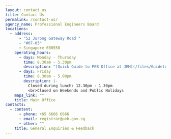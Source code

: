 ```yaml
---
layout: contact_us
title: Contact Us
permalink: /contact-us/
agency_name: Professional Engineers Board
locations:
  - address:
      - "52 Jurong Gateway Road "
      - "#07-03"
      - Singapore 608550
    operating_hours:
      - days: Monday - Thursday
        time: 8.30am - 5.30pm
        description: "[Quick Guide to PEB Office at JEM](/files/GuidetoJEM.pdf)"
      - days: Friday
        time: 8.30am - 5.00pm
        description: |-
          Closed during lunch: 12.30pm - 1.30pm
          <br>Closed on Weekends and Public Holidays
    maps_link: ""
    title: Main Office
contacts:
  - content:
      - phone: +65 6666 6666
      - email: registrar@peb.gov.sg
      - other: ""
    title: General Enquiries & Feedback
---
```


